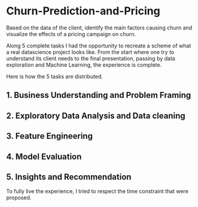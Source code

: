 # Churn-Prediction-and-Pricing
Based on the data of the client, identify the main factors causing churn and visualize the effects of a pricing campaign on churn.

Along 5 complete tasks I had the opportunity to recreate a scheme of what a real datascience project looks like. From the start where one try to understand its client needs to the final presentation, passing by data exploration and Machine Learning, the experience is complete. 

Here is how the 5 tasks are distributed.

## 1. Business Understanding and Problem Framing

## 2. Exploratory Data Analysis and Data cleaning

## 3. Feature Engineering

## 4. Model Evaluation

## 5. Insights and Recommendation

To fully live the experience, I tried to respect the time constraint that were proposed.
